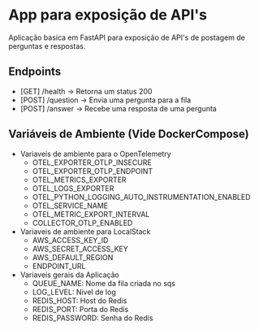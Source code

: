 # App para exposição de API's
Aplicação basica em FastAPI para exposição de API's de postagem de perguntas e respostas.

## Endpoints
- [GET] /health -> Retorna um status 200
- [POST] /question -> Envia uma pergunta para a fila
- [POST] /answer -> Recebe uma resposta de uma pergunta

## Variáveis de Ambiente (Vide DockerCompose)
- Variaveis de ambiente para o OpenTelemetry
    - OTEL_EXPORTER_OTLP_INSECURE
    - OTEL_EXPORTER_OTLP_ENDPOINT
    - OTEL_METRICS_EXPORTER
    - OTEL_LOGS_EXPORTER
    - OTEL_PYTHON_LOGGING_AUTO_INSTRUMENTATION_ENABLED
    - OTEL_SERVICE_NAME
    - OTEL_METRIC_EXPORT_INTERVAL
    - COLLECTOR_OTLP_ENABLED
- Variaveis de ambiente para LocalStack
    - AWS_ACCESS_KEY_ID
    - AWS_SECRET_ACCESS_KEY
    - AWS_DEFAULT_REGION
    - ENDPOINT_URL
- Variaveis gerais da Aplicação
    - QUEUE_NAME: Nome da fila criada no sqs
    - LOG_LEVEL: Nivel de log
    - REDIS_HOST: Host do Redis
    - REDIS_PORT: Porta do Redis
    - REDIS_PASSWORD: Senha do Redis




